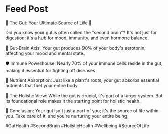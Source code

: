 # Feed Post

🌱 The Gut: Your Ultimate Source of Life 🌱

Did you know your gut is often called the "second brain"? It's not just for digestion; it's a hub for mood, immunity, and even hormone balance.

🧠 Gut-Brain Axis: Your gut produces 90% of your body's serotonin, affecting your mood and mental state.

🛡️ Immune Powerhouse: Nearly 70% of your immune cells reside in the gut, making it essential for fighting off diseases.

🌿 Nutrient Absorption: Just like a plant's roots, your gut absorbs essential nutrients that fuel your entire body.

🔄 The Holistic View: While the gut is crucial, it's part of a larger system. But its foundational role makes it the starting point for holistic health.

🌟 Conclusion: Your gut isn't just a part of you; it's the source of life within you. Take care of it, and you're nurturing your entire being.

#GutHealth #SecondBrain #HolisticHealth #Wellbeing #SourceOfLife